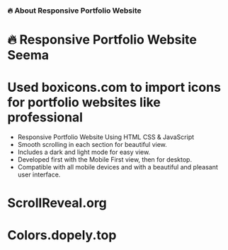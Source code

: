 ### 🔥 About Responsive Portfolio Website
# 🔥 Responsive Portfolio Website Seema

# Used boxicons.com to import icons for portfolio websites like professional
- Responsive Portfolio Website Using HTML CSS & JavaScript
- Smooth scrolling in each section for beautiful view.
- Includes a dark and light mode for easy view.
- Developed first with the Mobile First view, then for desktop.
- Compatible with all mobile devices and with a beautiful and pleasant user interface.

# ScrollReveal.org
# Colors.dopely.top
